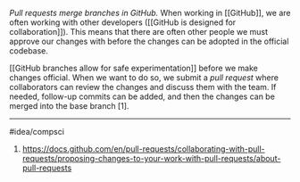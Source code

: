 *Pull requests merge branches in GitHub.* When working in [[GitHub]], we are often working with other developers ([[GitHub is designed for collaboration]]). This means that there are often other people we must approve our changes with before the changes can be adopted in the official codebase. 

[[GitHub branches allow for safe experimentation]] before we make changes official. When we want to do so, we submit a *pull request* where collaborators can review the changes and discuss them with the team. If needed, follow-up commits can be added, and then the changes can be merged into the base branch [1].

---
#idea/compsci 

1. https://docs.github.com/en/pull-requests/collaborating-with-pull-requests/proposing-changes-to-your-work-with-pull-requests/about-pull-requests